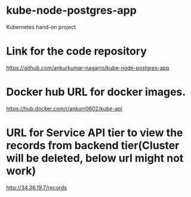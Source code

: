 # kube-node-postgres-app
Kubernetes hand-on project

# Link for the code repository
https://github.com/ankurkumar-nagarro/kube-node-postgres-app

# Docker hub URL for docker images.
https://hub.docker.com/r/ankurr0602/kube-api

# URL for Service API tier to view the records from backend tier(Cluster will be deleted, below url might not work)
http://34.36.19.7/records